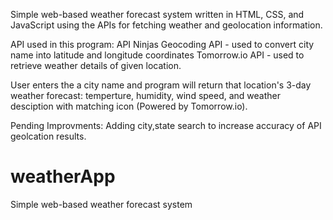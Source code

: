 
Simple web-based weather forecast system written in HTML, CSS, and JavaScript using the APIs for fetching weather and geolocation information.

API used in this program:
API Ninjas Geocoding API - used to convert city name into latitude and longitude coordinates
Tomorrow.io API - used to retrieve weather details of given location.

User enters the a city name and program will return that location's 3-day weather forecast: temperture, humidity, wind speed, and weather desciption with matching icon (Powered by Tomorrow.io).


Pending Improvments: 
Adding city,state search to increase accuracy of API geolcation results.







# weatherApp
Simple web-based weather forecast system 

